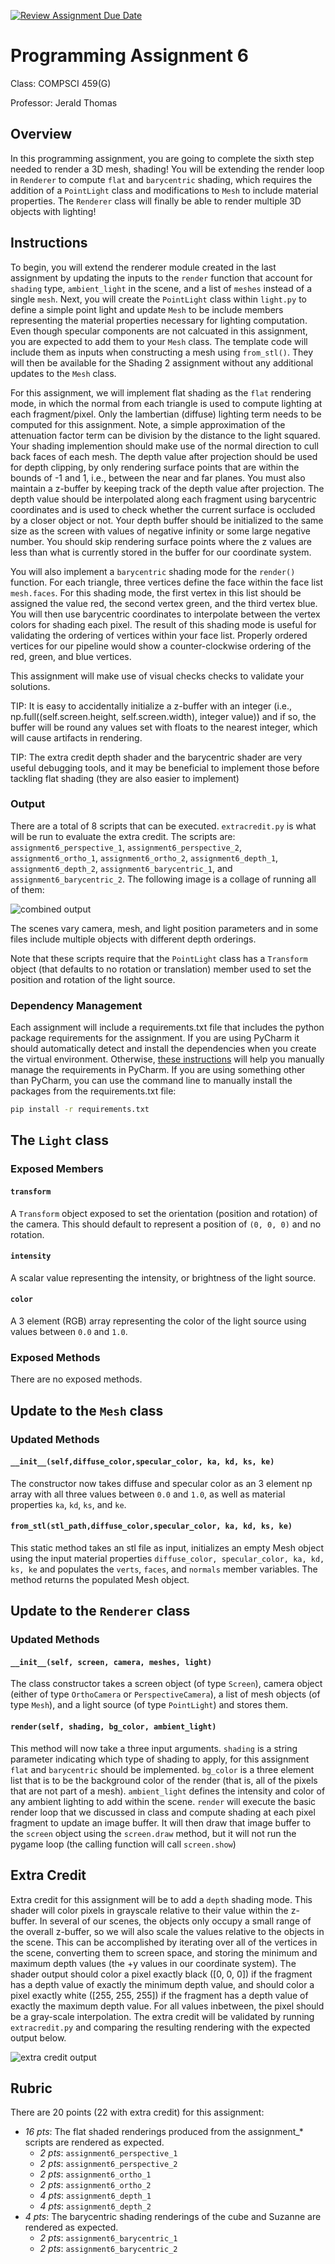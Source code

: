 [![Review Assignment Due Date](https://classroom.github.com/assets/deadline-readme-button-24ddc0f5d75046c5622901739e7c5dd533143b0c8e959d652212380cedb1ea36.svg)](https://classroom.github.com/a/wFwLc0Zx)
# Programming Assignment 6

Class: COMPSCI 459(G)

Professor: Jerald Thomas

## Overview

In this programming assignment, you are going to complete the sixth step needed to render a 3D mesh, shading! You will be extending the render loop in `Renderer` to compute `flat` and `barycentric` shading, which requires the addition of a `PointLight` class and modifications to `Mesh` to include material properties. The `Renderer` class will finally be able to render multiple 3D objects with lighting!

## Instructions
To begin, you will extend the renderer module created in the last assignment by updating the inputs to the `render` function that account for `shading` type, `ambient_light` in the scene, and a list of `meshes` instead of a single `mesh`. Next, you will create the `PointLight` class within `light.py` to define a simple point light and update `Mesh` to be include members representing the material properties necessary for lighting computation. Even though specular components are not calcuated in this assignment, you are expected to add them to your `Mesh` class. The template code will include them as inputs when constructing a mesh using `from_stl()`. They will then be available for the Shading 2 assignment without any additional updates to the `Mesh` class. 

For this assignment, we will implement flat shading as the `flat` rendering mode, in which the normal from each triangle is used to compute lighting at each fragment/pixel. Only the lambertian (diffuse) lighting term needs to be computed for this assignment. Note, a simple approximation of the attenuation factor term can be division by the distance to the light squared. Your shading implemention should make use of the normal direction to cull back faces of each mesh. The depth value after projection should be used for depth clipping, by only rendering surface points that are within the bounds of -1 and 1, i.e., between the near and far planes. You must also maintain a z-buffer by keeping track of the depth value after projection. The depth value should be interpolated along each fragment using barycentric coordinates and is used to check whether the current surface is occluded by a closer object or not. Your depth buffer should be initialized to the same size as the screen with values of negative infinity or some large negative number. You should skip rendering surface points where the z values are less than what is currently stored in the buffer for our coordinate system. 

You will also implement a `barycentric` shading mode for the `render()` function. For each triangle, three vertices define the face within the face list `mesh.faces`. For this shading mode, the first vertex in this list should be assigned the value red, the second vertex green, and the third vertex blue. You will then use barycentric coordinates to interpolate between the vertex colors for shading each pixel. The result of this shading mode is useful for validating the ordering of vertices within your face list. Properly ordered vertices for our pipeline would show a counter-clockwise ordering of the red, green, and blue vertices. 

This assignment will make use of visual checks checks to validate your solutions.

TIP: It is easy to accidentally initialize a z-buffer with an integer (i.e., np.full((self.screen.height, self.screen.width), integer value)) and if so, the buffer will be round any values set with floats to the nearest integer, which will cause artifacts in rendering. 

TIP: The extra credit depth shader and the barycentric shader are very useful debugging tools, and it may be 
beneficial to implement those before tackling flat shading (they are also easier to implement)



### Output

There are a total of 8 scripts that can be executed. `extracredit.py` is what will be run to evaluate the extra credit. The scripts are: `assignment6_perspective_1`, `assignment6_perspective_2`, `assignment6_ortho_1`, `assignment6_ortho_2`, `assignment6_depth_1`, `assignment6_depth_2`, `assignment6_barycentric_1`, and `assignment6_barycentric_2`. The following image is a collage of running all of them:

![combined output](combined_output.png)

The scenes vary camera, mesh, and light position parameters and in some files include multiple objects with different depth orderings.

Note that these scripts require that the `PointLight` class has a `Transform` object (that defaults to no 
rotation or translation) member used to set the position and rotation of the light source.

### Dependency Management
Each assignment will include a requirements.txt file that includes the python package requirements for the assignment. If you are using PyCharm it should automatically detect and install the dependencies when you create the virtual environment. Otherwise, [these instructions](https://www.jetbrains.com/help/pycharm/managing-dependencies.html#configure-requirements) will help you manually manage the requirements in PyCharm. If you are using something other than PyCharm, you can use the command line to manually install the packages from the requirements.txt file:

```bash
pip install -r requirements.txt
```

## The `Light` class

### Exposed Members

#### `transform`
A `Transform` object exposed to set the orientation (position and rotation) of the camera. This should default to represent a position of `(0, 0, 0)` and no rotation.

#### `intensity`
A scalar value representing the intensity, or brightness of the light source.

#### `color`
A 3 element (RGB) array representing the color of the light source using values between `0.0` and `1.0`.

### Exposed Methods
There are no exposed methods.

## Update to the `Mesh` class

### Updated Methods

#### `__init__(self,diffuse_color,specular_color, ka, kd, ks, ke)`
The constructor now takes diffuse and specular color as an 3 element np array with all three values between `0.0` and `1.0`, as well as material properties `ka`, `kd`, `ks`, and `ke`.

#### `from_stl(stl_path,diffuse_color,specular_color, ka, kd, ks, ke)`
This static method takes an stl file as input, initializes an empty Mesh object using the input material properties `diffuse_color, specular_color, ka, kd, ks, ke` and populates the `verts`, `faces`, and `normals` member variables. The method returns the populated Mesh object.

## Update to the `Renderer` class

### Updated Methods

#### `__init__(self, screen, camera, meshes, light)`
The class constructor takes a screen object (of type `Screen`), camera object (either of type `OrthoCamera` or `PerspectiveCamera`), a list of mesh objects (of type `Mesh`), and a light source (of type `PointLight`) and stores them.

#### `render(self, shading, bg_color, ambient_light)`
This method will now take a three input arguments. `shading` is a string parameter indicating which type of shading to apply, for this assignment `flat` and `barycentric` should be implemented. `bg_color` is a three element list that is to be the background color of the render (that is, all of the pixels that are not part of a mesh). `ambient_light` defines the intensity and color of any ambient lighting to add within the scene. `render` will execute the basic render loop that we discussed in class and compute shading at each pixel fragment to update an image buffer. It will then draw that image buffer to  the `screen` object using the `screen.draw` method, but it will not run the pygame loop (the calling function will call `screen.show`)

## Extra Credit
Extra credit for this assignment will be to add a `depth` shading mode. This shader will color pixels in grayscale 
relative to their value within the z-buffer. In several of our scenes, the objects only occupy a small range of the 
overall z-buffer, so we will also scale the values relative to the objects in the scene. This can be accomplished by 
iterating over all of the vertices in the scene, converting them to screen space, and storing the minimum and 
maximum depth values (the +y values in our coordinate system). The shader output should color a pixel exactly black
([0, 0, 0]) if the fragment has a depth value of exactly the minimum depth value, and should color a pixel exactly 
white ([255, 255, 255]) if the fragment has a depth value of exactly the maximum depth value. For all values 
inbetween, the pixel should be a gray-scale interpolation. The extra credit will be validated by running 
`extracredit.py` and comparing the resulting rendering with the expected output below.


![extra credit output](extracredit_output.png)



## Rubric
There are 20 points (22 with extra credit) for this assignment:
- *16 pts*: The flat shaded renderings produced from the assignment_* scripts are rendered as expected.
  - *2 pts*: `assignment6_perspective_1`
  - *2 pts*: `assignment6_perspective_2`
  - *2 pts*: `assignment6_ortho_1`
  - *2 pts*: `assignment6_ortho_2`
  - *4 pts*: `assignment6_depth_1`
  - *4 pts*: `assignment6_depth_2`
- *4 pts*:  The barycentric shading renderings of the cube and Suzanne are rendered as expected.
  - *2 pts*: `assignment6_barycentric_1`
  - *2 pts*: `assignment6_barycentric_2`

